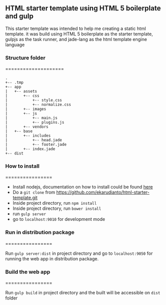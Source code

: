 ## HTML starter template using HTML 5 boilerplate and gulp

This starter template was intended to help me creating a static html template. it was build using HTML 5 boilerplate as the starter template, gulpjs as the task runner, and jade-lang as the html template engine language

### Structure folder
====================

```
.
+-- .tmp
+-- app
|   +-- assets
|       +-- css
|           +-- style.css
|           +-- normalize.css
|       +-- images
|       +-- js
|           +-- main.js
|           +-- plugins.js
|       +-- vendors
|   +-- base
|       +-- includes
|           +-- head.jade
|           +-- footer.jade
|       +-- index.jade
+-- dist
```

### How to install
================

 - Install nodejs, documentation on how to install could be found [here](https://nodejs.org/)
 - Do a ```git clone``` from https://github.com/ekarudianto/html-starter-template.git
 - Inside project directory, run ```npm install```
 - Inside project directory, run ```bower install```
 - run ```gulp server```
 - go to ```localhost:9010``` for development mode

### Run in distribution package
================

Run ```gulp server:dist``` in project directory and go to ```localhost:9050``` for running the web app in distribution package.

### Build the web app
================

Run ```gulp build``` in project directory and the built will be accessible on ```dist``` folder
